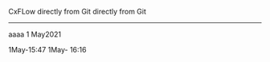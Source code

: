 CxFLow
directly from Git
directly from Git
****

aaaa
1 May2021

1May-15:47
1May- 16:16 













